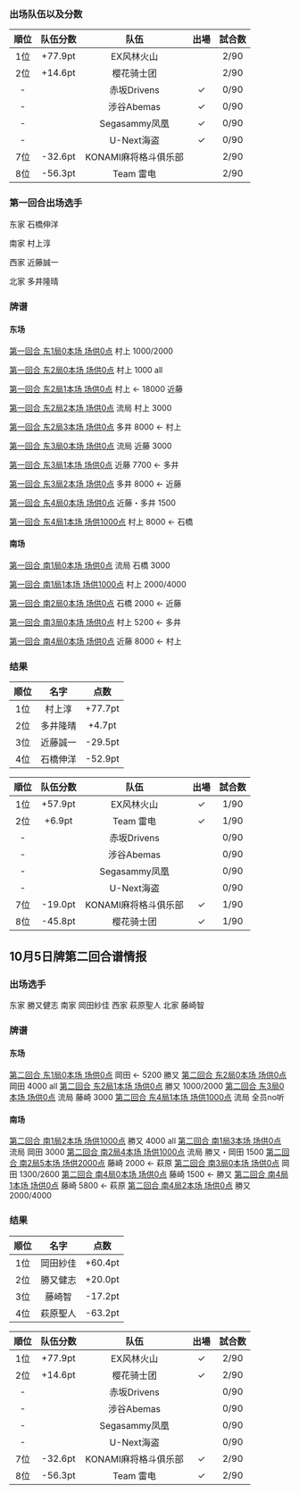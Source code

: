 ### 出场队伍以及分数
| 順位|队伍分数| 队伍               | 出場   | 試合数 |
|:---:|:------:|:------------------:|:------:|:------:|
|1位  |+77.9pt |EX风林火山          |        |2/90    |
|2位  |+14.6pt |樱花骑士团          |        |2/90    |
|-    |        |赤坂Drivens         | &check;|0/90    |
|-    |        |涉谷Abemas          | &check;|0/90    |
|-    |        |Segasammy凤凰       | &check;|0/90    |
|-    |        |U-Next海盗          | &check;|0/90    |
|7位  |-32.6pt |KONAMI麻将格斗俱乐部|        |2/90    |
|8位  |-56.3pt |Team 雷电           |        |2/90    |

### 第一回合出场选手
东家 石橋伸洋 

南家 村上淳

西家 近藤誠一 

北家 多井隆晴 

### 牌谱
#### 东场
[第一回合 东1局0本场 场供0点](https://tinyurl.com/yyptypbc) 村上 1000/2000

[第一回合 东2局0本场 场供0点](https://tinyurl.com/y2jxbppm) 村上  1000 all

[第一回合 东2局1本场 场供0点](https://tinyurl.com/y4nbgvzy) 村上 <- 18000 近藤

[第一回合 东2局2本场 场供0点](https://tinyurl.com/y5e7hah2) 流局 村上 3000

[第一回合 东2局3本场 场供0点](https://tinyurl.com/yyan6fju) 多井 8000 <- 村上

[第一回合 东3局0本场 场供0点](https://tinyurl.com/y2ub5wpv) 流局 近藤 3000

[第一回合 东3局1本场 场供0点](https://tinyurl.com/y65w8ozb) 近藤 7700 <- 多井

[第一回合 东3局2本场 场供0点](https://tinyurl.com/y5zlcqj3) 多井 8000 <- 近藤

[第一回合 东4局0本场 场供0点](https://tinyurl.com/y5jausxc) 近藤・多井 1500

[第一回合 东4局1本场 场供1000点](https://tinyurl.com/yxo9zw5g) 村上 8000 <- 石橋


#### 南场
[第一回合 南1局0本场 场供0点](https://tinyurl.com/yxqqkwgg) 流局 石橋 3000 

[第一回合 南1局1本场 场供1000点](https://tinyurl.com/yyrqzeg2) 村上 2000/4000

[第一回合 南2局0本场 场供0点](https://tinyurl.com/y52qxdec) 石橋 2000 <- 近藤

[第一回合 南3局0本场 场供0点](https://tinyurl.com/yygse4va) 村上 5200 <- 多井

[第一回合 南4局0本场 场供0点](https://tinyurl.com/yyn6p2no) 近藤 8000 <- 村上



### 结果
|顺位|名字|点数|
|:--:|:--:|:--:|
|1位|村上淳| +77.7pt|
|2位|多井隆晴| +4.7pt|
|3位|近藤誠一 |-29.5pt|
|4位|石橋伸洋| -52.9pt|

| 順位|队伍分数| 队伍               | 出場   | 試合数 |
|:---:|:------:|:------------------:|:------:|:------:|
|1位  |+57.9pt |EX风林火山          | &check;|1/90    |
|2位  |+6.9pt  |Team 雷电           | &check;|1/90    |
|-    |        |赤坂Drivens         |        |0/90    |
|-    |        |涉谷Abemas          |        |0/90    |
|-    |        |Segasammy凤凰       |        |0/90    |
|-    |        |U-Next海盗          |        |0/90    |
|7位  |-19.0pt |KONAMI麻将格斗俱乐部| &check;|1/90    |
|8位  |-45.8pt |樱花骑士团          | &check;|1/90    |

## 10月5日牌第二回合谱情报
### 出场选手
东家 勝又健志 
南家 岡田紗佳
西家 萩原聖人
北家 藤崎智

### 牌谱
#### 东场
[第二回合 东1局0本场 场供0点] 岡田 <- 5200 勝又
[第二回合 东2局0本场 场供0点] 岡田 4000 all
[第二回合 东2局1本场 场供0点] 勝又 1000/2000
[第二回合 东3局0本场 场供0点] 流局 藤崎 3000
[第二回合 东4局1本场 场供1000点] 流局 全员no听

#### 南场
[第二回合 南1局2本场 场供1000点] 勝又 4000 all
[第二回合 南1局3本场 场供0点] 流局 岡田 3000
[第二回合 南2局4本场 场供1000点] 流局 勝又・岡田 1500
[第二回合 南2局5本场 场供2000点] 藤崎 2000 <- 萩原
[第二回合 南3局0本场 场供0点] 岡田 1300/2600
[第二回合 南4局0本场 场供0点] 藤崎 1500 <- 勝又
[第二回合 南4局1本场 场供0点] 藤崎 5800 <- 萩原
[第二回合 南4局2本场 场供0点] 勝又 2000/4000

### 结果
|顺位|名字|点数|
|:--:|:--:|:--:|
|1位|岡田紗佳|+60.4pt|
|2位|勝又健志|+20.0pt|
|3位|藤崎智|-17.2pt|
|4位|萩原聖人|-63.2pt|

| 順位|队伍分数| 队伍               | 出場   | 試合数 |
|:---:|:------:|:------------------:|:------:|:------:|
|1位  |+77.9pt |EX风林火山          | &check;|2/90    |
|2位  |+14.6pt |樱花骑士团          | &check;|2/90    |
|-    |        |赤坂Drivens         |        |0/90    |
|-    |        |涉谷Abemas          |        |0/90    |
|-    |        |Segasammy凤凰       |        |0/90    |
|-    |        |U-Next海盗          |        |0/90    |
|7位  |-32.6pt |KONAMI麻将格斗俱乐部| &check;|2/90    |
|8位  |-56.3pt |Team 雷电           | &check;|2/90    |


[第二回合 东1局0本场 场供0点]: <https://tinyurl.com/y48emp8n>
[第二回合 东2局0本场 场供0点]: <https://tinyurl.com/y5rxlptt>
[第二回合 东2局1本场 场供0点]: <https://tinyurl.com/y4vvhfjj>
[第二回合 东3局0本场 场供0点]: <https://tinyurl.com/y326gwgt>
[第二回合 东4局1本场 场供1000点]: <https://tinyurl.com/y38dhm8y>
[第二回合 南1局2本场 场供1000点]: <https://tinyurl.com/yxbtgmdd>
[第二回合 南1局3本场 场供0点]: <https://tinyurl.com/y5ocmrlp>
[第二回合 南2局4本场 场供1000点]: <https://tinyurl.com/y4nmlqtb>
[第二回合 南2局5本场 场供2000点]: <https://tinyurl.com/y6f3nrux>
[第二回合 南3局0本场 场供0点]:<https://tinyurl.com/yy9xdmz9>
[第二回合 南4局0本场 场供0点]: <https://tinyurl.com/y3gtv8ju>
[第二回合 南4局1本场 场供0点]:<https://tinyurl.com/y4bflvf7>
[第二回合 南4局2本场 场供0点]: <https://tinyurl.com/yy9lt5fo>